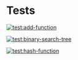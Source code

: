 # Tests

[![test:add-function](https://github.com/devw/spen/actions/workflows/add.yml/badge.svg)](https://github.com/devw/spen/actions/workflows/add.yml)

[![test:binary-search-tree](https://github.com/devw/spen/actions/workflows/bst.yml/badge.svg?branch=main)](https://github.com/devw/spen/actions/workflows/bst.yml)

[![test:hash-function](https://github.com/devw/spen/actions/workflows/hash.yml/badge.svg?branch=main)](https://github.com/devw/spen/actions/workflows/hash.yml)
